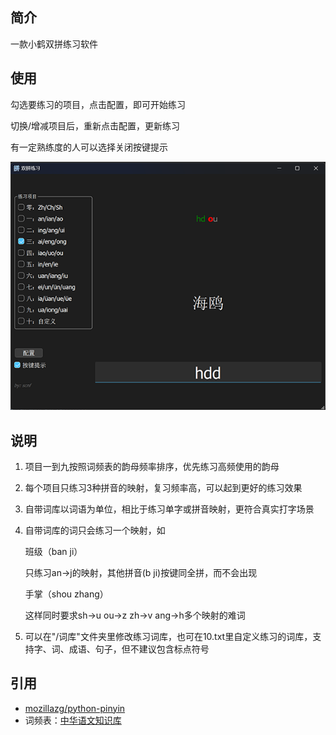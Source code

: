 ## 简介

一款小鹤双拼练习软件

## 使用

勾选要练习的项目，点击配置，即可开始练习

切换/增减项目后，重新点击配置，更新练习

有一定熟练度的人可以选择关闭按键提示

![](image/README/mainwindow.png)

## 说明
1. 项目一到九按照词频表的韵母频率排序，优先练习高频使用的韵母
2. 每个项目只练习3种拼音的映射，复习频率高，可以起到更好的练习效果
3. 自带词库以词语为单位，相比于练习单字或拼音映射，更符合真实打字场景
4. 自带词库的词只会练习一个映射，如
   
    班级（ban ji）

    只练习an->j的映射，其他拼音(b ji)按键同全拼，而不会出现
   
    手掌（shou zhang）
   
    这样同时要求sh->u ou->z zh->v ang->h多个映射的难词
5. 可以在"/词库"文件夹里修改练习词库，也可在10.txt里自定义练习的词库，支持字、词、成语、句子，但不建议包含标点符号

## 引用
* [mozillazg/python-pinyin](https://github.com/mozillazg/python-pinyin)
* 词频表：[中华语文知识库](www.zhonghuayuwen.org)